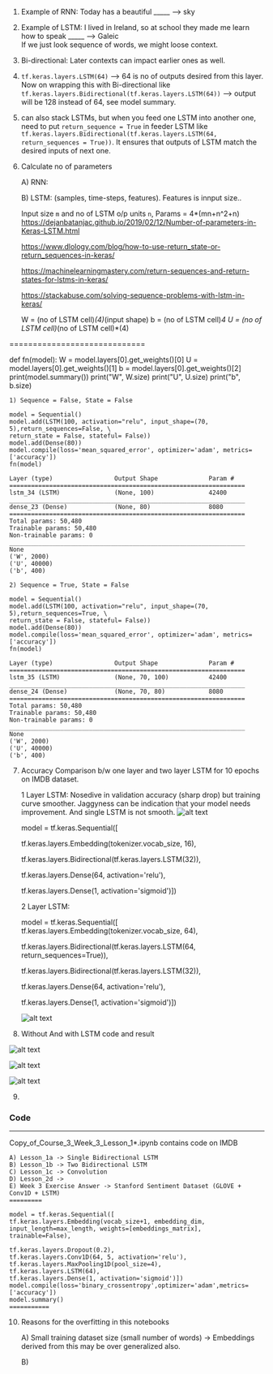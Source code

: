 1) Example of RNN: Today has a beautiful _____ --> sky

2) Example of LSTM: I lived in Ireland, so at school they made me learn how to speak _____ --> Galeic   
If we just look sequence of words, we might loose context.

3) Bi-directional: Later contexts can impact earlier ones as well.

4) `tf.keras.layers.LSTM(64)` --> 64 is no of outputs desired from this layer. Now on wrapping this with Bi-directional like `tf.keras.layers.Bidirectional(tf.keras.layers.LSTM(64))` --> output will be 128 instead of 64, see model summary.

5) can also stack LSTMs, but when you feed one LSTM into another one, need to put `return_sequence = True` in feeder LSTM like `tf.keras.layers.Bidirectional(tf.keras.layers.LSTM(64, return_sequences = True))`. It ensures that outputs of LSTM match the desired inputs of next one.

6) Calculate no of parameters

	A) RNN:

	B) LSTM: (samples, time-steps, features). Features is innput size..

	Input size `m` and no of LSTM o/p units `n`, Params = 4*(mn+n^2+n)
	https://dejanbatanjac.github.io/2019/02/12/Number-of-parameters-in-Keras-LSTM.html
	
	https://www.dlology.com/blog/how-to-use-return_state-or-return_sequences-in-keras/
	
	https://machinelearningmastery.com/return-sequences-and-return-states-for-lstms-in-keras/
	
	https://stackabuse.com/solving-sequence-problems-with-lstm-in-keras/

	W = (no of LSTM cell)*(4)*(input shape)
	b = (no of LSTM cell)*4
	U = (no of LSTM cell)*(no of LSTM cell)*(4)

============================= 

def fn(model):
	W = model.layers[0].get_weights()[0]
	U = model.layers[0].get_weights()[1]
	b = model.layers[0].get_weights()[2]
	print(model.summary())
	print("W", W.size)
	print("U", U.size)
	print("b", b.size)

	1) Sequence = False, State = False

	model = Sequential()
	model.add(LSTM(100, activation="relu", input_shape=(70, 5),return_sequences=False, \
	return_state = False, stateful= False))
	model.add(Dense(80))
	model.compile(loss='mean_squared_error', optimizer='adam', metrics=['accuracy'])
	fn(model)

	Layer (type)                 Output Shape              Param #   
	=================================================================
	lstm_34 (LSTM)               (None, 100)               42400     
	_________________________________________________________________
	dense_23 (Dense)             (None, 80)                8080      
	=================================================================
	Total params: 50,480
	Trainable params: 50,480
	Non-trainable params: 0
	_________________________________________________________________
	None
	('W', 2000)
	('U', 40000)
	('b', 400)

	2) Sequence = True, State = False

	model = Sequential()
	model.add(LSTM(100, activation="relu", input_shape=(70, 5),return_sequences=True, \
	return_state = False, stateful= False))
	model.add(Dense(80))
	model.compile(loss='mean_squared_error', optimizer='adam', metrics=['accuracy'])
	fn(model)

	Layer (type)                 Output Shape              Param #   
	=================================================================
	lstm_35 (LSTM)               (None, 70, 100)           42400     
	_________________________________________________________________
	dense_24 (Dense)             (None, 70, 80)            8080      
	=================================================================
	Total params: 50,480
	Trainable params: 50,480
	Non-trainable params: 0
	_________________________________________________________________
	None
	('W', 2000)
	('U', 40000)
	('b', 400)

7) Accuracy Comparison b/w one layer and two layer LSTM for 10 epochs on IMDB dataset.

	1 Layer LSTM: Nosedive in validation accuracy (sharp drop) but training curve smoother.
	Jaggyness can be indication that your model needs improvement. And single LSTM is not smooth.
	![alt text](training_accuracy_1LSTM.png)

	model = tf.keras.Sequential([
	
    tf.keras.layers.Embedding(tokenizer.vocab_size, 16),
    
    tf.keras.layers.Bidirectional(tf.keras.layers.LSTM(32)),
    
    tf.keras.layers.Dense(64, activation='relu'),
    
    tf.keras.layers.Dense(1, activation='sigmoid')])

    2 Layer LSTM:
    
	model = tf.keras.Sequential([
    tf.keras.layers.Embedding(tokenizer.vocab_size, 64),
    
    tf.keras.layers.Bidirectional(tf.keras.layers.LSTM(64, return_sequences=True)),
    
    tf.keras.layers.Bidirectional(tf.keras.layers.LSTM(32)),
    
    tf.keras.layers.Dense(64, activation='relu'),
    
    tf.keras.layers.Dense(1, activation='sigmoid')])
    
    ![alt text](training_accuracy_2LSTM.png)

8) Without And with LSTM code and result

![alt text](with_lstm.png)

![alt text](without_lstm.png)

![alt text](without_with_lstm_result.png)

9) 

### Code
---------------------

Copy_of_Course_3_Week_3_Lesson_1*.ipynb contains code on IMDB
	
	A) Lesson_1a -> Single Bidirectional LSTM
	B) Lesson_1b -> Two Bidirectional LSTM
	C) Lesson_1c -> Convolution
	D) Lesson_2d -> 
	E) Week 3 Exercise Answer -> Stanford Sentiment Dataset (GLOVE + Conv1D + LSTM)
	=========
	
	model = tf.keras.Sequential([
    tf.keras.layers.Embedding(vocab_size+1, embedding_dim, input_length=max_length, weights=[embeddings_matrix], trainable=False),
    
    tf.keras.layers.Dropout(0.2),
    tf.keras.layers.Conv1D(64, 5, activation='relu'),
    tf.keras.layers.MaxPooling1D(pool_size=4),
    tf.keras.layers.LSTM(64),
    tf.keras.layers.Dense(1, activation='sigmoid')])
	model.compile(loss='binary_crossentropy',optimizer='adam',metrics=['accuracy'])
	model.summary()
	===========

10) Reasons for the overfitting in this notebooks

	A) Small training dataset size (small number of words) -> Embeddings derived from this may be over generalized also.
	
	B) 

